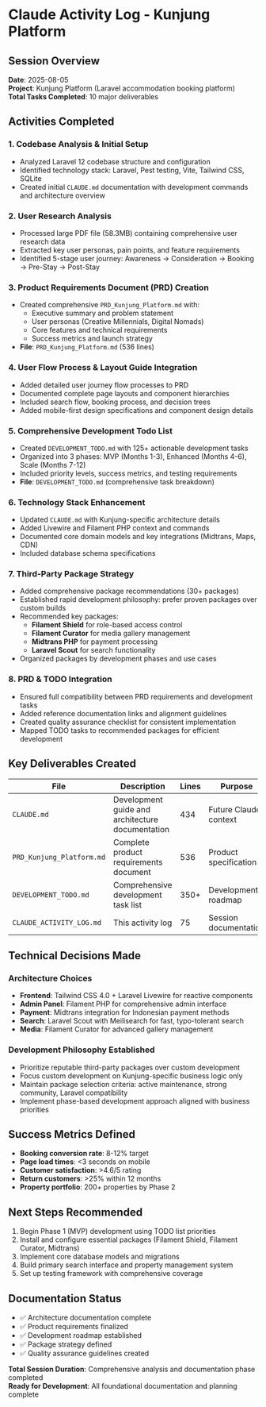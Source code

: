 # Claude Activity Log - Kunjung Platform

## Session Overview
**Date**: 2025-08-05  
**Project**: Kunjung Platform (Laravel accommodation booking platform)  
**Total Tasks Completed**: 10 major deliverables

## Activities Completed

### 1. Codebase Analysis & Initial Setup
- Analyzed Laravel 12 codebase structure and configuration
- Identified technology stack: Laravel, Pest testing, Vite, Tailwind CSS, SQLite
- Created initial `CLAUDE.md` documentation with development commands and architecture overview

### 2. User Research Analysis
- Processed large PDF file (58.3MB) containing comprehensive user research data
- Extracted key user personas, pain points, and feature requirements
- Identified 5-stage user journey: Awareness → Consideration → Booking → Pre-Stay → Post-Stay

### 3. Product Requirements Document (PRD) Creation
- Created comprehensive `PRD_Kunjung_Platform.md` with:
  - Executive summary and problem statement
  - User personas (Creative Millennials, Digital Nomads)
  - Core features and technical requirements
  - Success metrics and launch strategy
- **File**: `PRD_Kunjung_Platform.md` (536 lines)

### 4. User Flow Process & Layout Guide Integration
- Added detailed user journey flow processes to PRD
- Documented complete page layouts and component hierarchies
- Included search flow, booking process, and decision trees
- Added mobile-first design specifications and component design details

### 5. Comprehensive Development Todo List
- Created `DEVELOPMENT_TODO.md` with 125+ actionable development tasks
- Organized into 3 phases: MVP (Months 1-3), Enhanced (Months 4-6), Scale (Months 7-12)
- Included priority levels, success metrics, and testing requirements
- **File**: `DEVELOPMENT_TODO.md` (comprehensive task breakdown)

### 6. Technology Stack Enhancement
- Updated `CLAUDE.md` with Kunjung-specific architecture details
- Added Livewire and Filament PHP context and commands
- Documented core domain models and key integrations (Midtrans, Maps, CDN)
- Included database schema specifications

### 7. Third-Party Package Strategy
- Added comprehensive package recommendations (30+ packages)
- Established rapid development philosophy: prefer proven packages over custom builds
- Recommended key packages:
  - **Filament Shield** for role-based access control
  - **Filament Curator** for media gallery management
  - **Midtrans PHP** for payment processing
  - **Laravel Scout** for search functionality
- Organized packages by development phases and use cases

### 8. PRD & TODO Integration
- Ensured full compatibility between PRD requirements and development tasks
- Added reference documentation links and alignment guidelines
- Created quality assurance checklist for consistent implementation
- Mapped TODO tasks to recommended packages for efficient development

## Key Deliverables Created

| File | Description | Lines | Purpose |
|------|-------------|-------|---------|
| `CLAUDE.md` | Development guide and architecture documentation | 434 | Future Claude context |
| `PRD_Kunjung_Platform.md` | Complete product requirements document | 536 | Product specification |
| `DEVELOPMENT_TODO.md` | Comprehensive development task list | 350+ | Development roadmap |
| `CLAUDE_ACTIVITY_LOG.md` | This activity log | 75 | Session documentation |

## Technical Decisions Made

### Architecture Choices
- **Frontend**: Tailwind CSS 4.0 + Laravel Livewire for reactive components
- **Admin Panel**: Filament PHP for comprehensive admin interface
- **Payment**: Midtrans integration for Indonesian payment methods
- **Search**: Laravel Scout with Meilisearch for fast, typo-tolerant search
- **Media**: Filament Curator for advanced gallery management

### Development Philosophy Established
- Prioritize reputable third-party packages over custom development
- Focus custom development on Kunjung-specific business logic only
- Maintain package selection criteria: active maintenance, strong community, Laravel compatibility
- Implement phase-based development approach aligned with business priorities

## Success Metrics Defined
- **Booking conversion rate**: 8-12% target
- **Page load times**: <3 seconds on mobile
- **Customer satisfaction**: >4.6/5 rating
- **Return customers**: >25% within 12 months
- **Property portfolio**: 200+ properties by Phase 2

## Next Steps Recommended
1. Begin Phase 1 (MVP) development using TODO list priorities
2. Install and configure essential packages (Filament Shield, Filament Curator, Midtrans)
3. Implement core database models and migrations
4. Build primary search interface and property management system
5. Set up testing framework with comprehensive coverage

## Documentation Status
- ✅ Architecture documentation complete
- ✅ Product requirements finalized
- ✅ Development roadmap established
- ✅ Package strategy defined
- ✅ Quality assurance guidelines created

**Total Session Duration**: Comprehensive analysis and documentation phase completed  
**Ready for Development**: All foundational documentation and planning complete